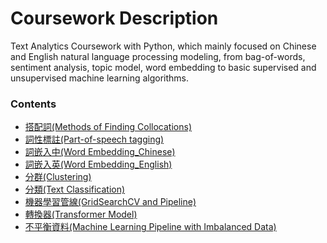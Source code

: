 # Coursework Description
Text Analytics Coursework with Python, which mainly focused on Chinese and English natural language processing modeling, from bag-of-words, sentiment analysis, topic model, word embedding to basic supervised and unsupervised machine learning algorithms. 

### Contents
- [搭配詞(Methods of Finding Collocations)](TM02_collocation.ipynb)
- [詞性標註(Part-of-speech tagging)](TM03_POS_Tagging.ipynb)
- [詞嵌入中(Word Embedding_Chinese)](TM05_embedding_chinese.ipynb)
- [詞嵌入英(Word Embedding_English)](TM05_embeddings.ipynb)
- [分群(Clustering)](TM07_classification.ipynb)
- [分類(Text Classification)](TM07_classification.ipynb) 
- [機器學習管線(GridSearchCV and Pipeline)](TM07_pipeline_doc_classification.ipynb)
- [轉換器(Transformer Model)](TM08(colab)_Transformer_classification_clustering.ipynb)
- [不平衡資料(Machine Learning Pipeline with Imbalanced Data)](TM09_Pipline_with_Imbalanced_Data.ipynb) 
